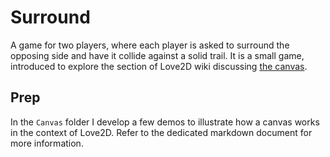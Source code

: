 # Surround

A game for two players, where each player is asked to surround the opposing side and have it collide against a solid trail. It is a small game, introduced to explore the section of Love2D wiki discussing [the canvas](https://love2d.org/wiki/Canvas).

## Prep

In the `Canvas` folder I develop a few demos to illustrate how a canvas works in the context of Love2D. Refer to the dedicated markdown document for more information.
